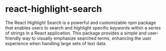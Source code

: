 # react-highlight-search
The React Highlight Search is a powerful and customizable npm package that enables users to search and highlight specific keywords within a series of strings in a React application. This package provides a simple and user-friendly way to visually emphasize searched terms, enhancing the user experience when handling large sets of text data.
